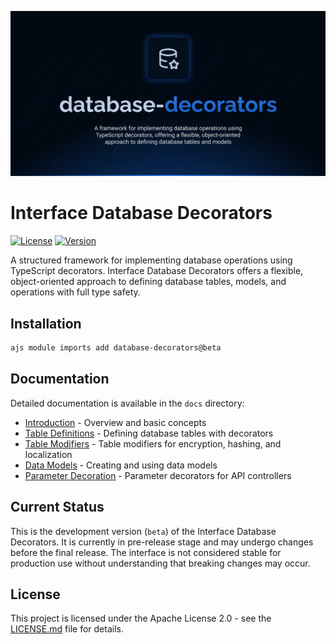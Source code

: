 ![Database decorators](.github/social-card.png)

# Interface Database Decorators

[![License](https://img.shields.io/badge/License-Apache%202.0-blue.svg)](LICENSE.md)
[![Version](https://img.shields.io/badge/version-beta-orange.svg)](https://github.com/antelopejs/antelope)

A structured framework for implementing database operations using TypeScript decorators. Interface Database Decorators offers a flexible, object-oriented approach to defining database tables, models, and operations with full type safety.

## Installation

```bash
ajs module imports add database-decorators@beta
```

## Documentation

Detailed documentation is available in the `docs` directory:

- [Introduction](./docs/1.introduction.md) - Overview and basic concepts
- [Table Definitions](./docs/2.table-definitions.md) - Defining database tables with decorators
- [Table Modifiers](./docs/3.table-modifiers.md) - Table modifiers for encryption, hashing, and localization
- [Data Models](./docs/4.data-models.md) - Creating and using data models
- [Parameter Decoration](./docs/5.parameter-decoration.md) - Parameter decorators for API controllers

## Current Status

This is the development version (`beta`) of the Interface Database Decorators. It is currently in pre-release stage and may undergo changes before the final release. The interface is not considered stable for production use without understanding that breaking changes may occur.

## License

This project is licensed under the Apache License 2.0 - see the [LICENSE.md](LICENSE.md) file for details.
